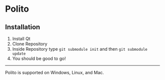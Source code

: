 # Polito
## Installation
1. Install Qt
2. Clone Repository
3. Inside Repository type `git submodule init` and then `git submodule update`
4. You should be good to go!

---

Polito is supported on Windows, Linux, and Mac.
